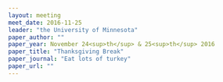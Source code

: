 ```yaml
---
layout: meeting
meet_date: 2016-11-25
leader: "the University of Minnesota"
paper_author: ""
paper_year: November 24<sup>th</sup> & 25<sup>th</sup> 2016
paper_title: "Thanksgiving Break"
paper_journal: "Eat lots of turkey"
paper_url: ""
---
```

